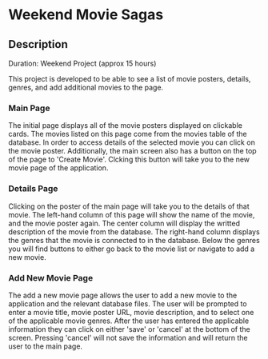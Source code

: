 # Weekend Movie Sagas

## Description
Duration: Weekend Project (approx 15 hours)

This project is developed to be able to see a list of movie posters, details, genres, and add additional movies to the page.

### Main Page
The initial page displays all of the movie posters displayed on clickable cards.  The movies listed on this page come from the movies table of the database.  In order to access details of the selected movie you can click on the movie poster.  Additionally, the main screen also has a button on the top of the page to 'Create Movie'.  Clcking this button will take you to the new movie page of the application.

### Details Page
Clicking on the poster of the main page will take you to the details of that movie.  The left-hand column of this page will show the name of the movie, and the movie poster again.  The center column will display the writted description of the movie from the database.  The right-hand column displays the genres that the movie is connected to in the database.  Below the genres you will find buttons to either go back to the movie list or navigate to add a new movie.  

### Add New Movie Page
The add a new movie page allows the user to add a new movie to the application and the relevant database files.  The user will be prompted to enter a movie title, movie poster URL, movie description, and to select one of the applicable movie genres.  After the user has entered the applicable information they can click on either 'save' or 'cancel' at the bottom of the screen.  Pressing 'cancel' will not save the information and will return the user to the main page.



